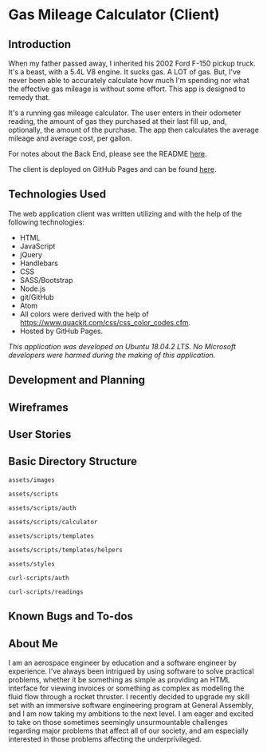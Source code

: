 Gas Mileage Calculator (Client)
===============================
Introduction
------------
When my father passed away, I inherited his 2002 Ford F-150 pickup truck. It's a
beast, with a 5.4L V8 engine. It sucks gas. A LOT of gas. But, I've never been
able to accurately calculate how much I'm spending nor what the effective gas
mileage is without some effort. This app is designed to remedy that.

It's a running gas mileage calculator. The user enters in their odometer reading,
the amount of gas they purchased at their last fill up, and, optionally, the amount
of the purchase. The app then calculates the average mileage and average cost, per
gallon.

For notes about the Back End, please see the README [here](https://github.com/gbbenson68/gas-mileage-calculator-back-end).

The client is deployed on GitHub Pages and can be found [here](https://gbbenson68.github.io/gas-mileage-calculator-client/).

Technologies Used
-----------------
The web application client was written utilizing and with the help of the following technologies:
* HTML
* JavaScript
* jQuery
* Handlebars
* CSS
* SASS/Bootstrap
* Node.js
* git/GitHub
* Atom
* All colors were derived with the help of https://www.quackit.com/css/css_color_codes.cfm.
* Hosted by GitHub Pages.

_This application was developed on Ubuntu 18.04.2 LTS. No Microsoft developers were harmed during the making of this application._

Development and Planning
------------------------

Wireframes
----------

User Stories
------------

Basic Directory Structure
-------------------------
```
assets/images
```
```
assets/scripts
```
```
assets/scripts/auth
```
```
assets/scripts/calculator
```
```
assets/scripts/templates
```
```
assets/scripts/templates/helpers
```
```
assets/styles
```
```
curl-scripts/auth
```
```
curl-scripts/readings
```

Known Bugs and To-dos
---------------------

About Me
--------
I am an aerospace engineer by education and a software engineer by experience. I’ve always been intrigued by using software to solve practical problems, whether it be something as simple as providing an HTML interface for viewing invoices or something as complex as modeling the fluid flow through a rocket thruster. I recently decided to upgrade my skill set with an immersive software engineering program at General Assembly, and I am now taking my ambitions to the next level. I am eager and excited to take on those sometimes seemingly unsurmountable challenges regarding major problems that affect all of our society, and am especially interested in those problems affecting the underprivileged.
